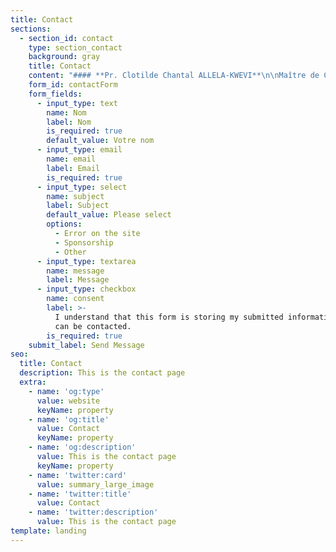 ```yaml
---
title: Contact
sections:
  - section_id: contact
    type: section_contact
    background: gray
    title: Contact
    content: "#### **Pr. Clotilde Chantal ALLELA-KWEVI**\n\nMaître de Conférences, Art et Littérature hispano-américains\n\n\nUniversité Omar Bongo\n\n\nFaculté de Lettres et Sciences Humaines\n\n\nDépartement\_ d’Etudes Ibériques et Latino-américaines\n\n\nBP: 17004 | Tél :(+241) 01-73-76-42\n\n\nLibreville (GABON)\n\n<yachadee1208@gmail.com>\n\n<clotilde.allela@yahoo.com>\n"
    form_id: contactForm
    form_fields:
      - input_type: text
        name: Nom
        label: Nom
        is_required: true
        default_value: Votre nom
      - input_type: email
        name: email
        label: Email
        is_required: true
      - input_type: select
        name: subject
        label: Subject
        default_value: Please select
        options:
          - Error on the site
          - Sponsorship
          - Other
      - input_type: textarea
        name: message
        label: Message
      - input_type: checkbox
        name: consent
        label: >-
          I understand that this form is storing my submitted information so I
          can be contacted.
        is_required: true
    submit_label: Send Message
seo:
  title: Contact
  description: This is the contact page
  extra:
    - name: 'og:type'
      value: website
      keyName: property
    - name: 'og:title'
      value: Contact
      keyName: property
    - name: 'og:description'
      value: This is the contact page
      keyName: property
    - name: 'twitter:card'
      value: summary_large_image
    - name: 'twitter:title'
      value: Contact
    - name: 'twitter:description'
      value: This is the contact page
template: landing
---
```

